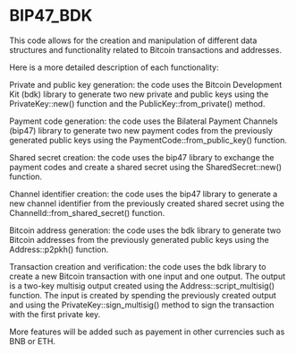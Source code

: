 # BIP47_BDK

This code allows for the creation and manipulation of different data structures and functionality related to Bitcoin transactions and addresses.

Here is a more detailed description of each functionality:

Private and public key generation: the code uses the Bitcoin Development Kit (bdk) library to generate two new private and public keys using the PrivateKey::new() function and the PublicKey::from_private() method.

Payment code generation: the code uses the Bilateral Payment Channels (bip47) library to generate two new payment codes from the previously generated public keys using the PaymentCode::from_public_key() function.

Shared secret creation: the code uses the bip47 library to exchange the payment codes and create a shared secret using the SharedSecret::new() function.

Channel identifier creation: the code uses the bip47 library to generate a new channel identifier from the previously created shared secret using the ChannelId::from_shared_secret() function.

Bitcoin address generation: the code uses the bdk library to generate two Bitcoin addresses from the previously generated public keys using the Address::p2pkh() function.

Transaction creation and verification: the code uses the bdk library to create a new Bitcoin transaction with one input and one output. The output is a two-key multisig output created using the Address::script_multisig() function. The input is created by spending the previously created output and using the PrivateKey::sign_multisig() method to sign the transaction with the first private key.

More features will be added such as payement in other currencies such as BNB or ETH.

